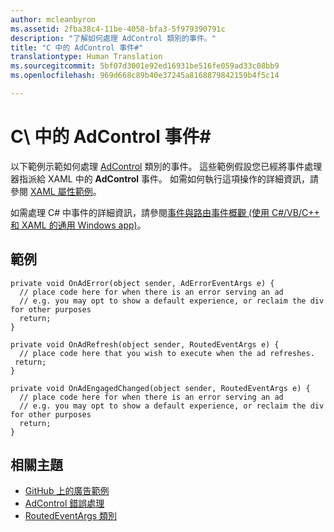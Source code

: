 ```yaml
---
author: mcleanbyron
ms.assetid: 2fba38c4-11be-4058-bfa3-5f979390791c
description: "了解如何處理 AdControl 類別的事件。"
title: "C 中的 AdControl 事件#"
translationtype: Human Translation
ms.sourcegitcommit: 5bf07d3001e92ed16931be516fe059ad33c08bb9
ms.openlocfilehash: 969d668c89b40e37245a8168879842159b4f5c14

---
```


# C\ 中的 AdControl 事件# #  




以下範例示範如何處理 [AdControl](https://msdn.microsoft.com/library/windows/apps/microsoft.advertising.winrt.ui.adcontrol.aspx) 類別的事件。 這些範例假設您已經將事件處理器指派給 XAML 中的 **AdControl** 事件。 如需如何執行這項操作的詳細資訊，請參閱 [XAML 屬性範例](xaml-properties-example.md)。

如需處理 C# 中事件的詳細資訊，請參閱[事件與路由事件概觀 (使用 C#/VB/C++ 和 XAML 的通用 Windows app)](http://msdn.microsoft.com/library/windows/apps/hh758286)。

## 範例


``` syntax
private void OnAdError(object sender, AdErrorEventArgs e) {
  // place code here for when there is an error serving an ad
  // e.g. you may opt to show a default experience, or reclaim the div for other purposes
  return;
}

private void OnAdRefresh(object sender, RoutedEventArgs e) {
  // place code here that you wish to execute when the ad refreshes.
 return;
}

private void OnAdEngagedChanged(object sender, RoutedEventArgs e) {
  // place code here for when there is an error serving an ad
  // e.g. you may opt to show a default experience, or reclaim the div for other purposes
  return;
}
```

## 相關主題

* [GitHub 上的廣告範例](http://aka.ms/githubads)
* [AdControl 錯誤處理](adcontrol-error-handling.md)
* [RoutedEventArgs 類別](http://msdn.microsoft.com/library/system.windows.routedeventargs.aspx)

 

 



<!--HONumber=Aug16_HO3-->


